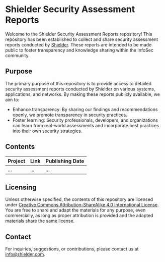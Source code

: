 # Shielder Security Assessment Reports

Welcome to the Shielder Security Assessment Reports repository! This repository has been established to collect and share security assessment reports conducted by [Shielder](https://www.shielder.com). These reports are intended to be made public to foster transparency and knowledge sharing within the InfoSec community.

## Purpose
The primary purpose of this repository is to provide access to detailed security assessment reports conducted by Shielder on various systems, applications, and networks. By making these reports publicly available, we aim to:

- Enhance transparency: By sharing our findings and recommendations openly, we promote transparency in security practices.
- Foster learning: Security professionals, developers, and organizations can learn from real-world assessments and incorporate best practices into their own security strategies.

## Contents

| Project | Link | Publishing Date |
| ------- | ---- | --------------- |
| ... | ... | ... |

## Licensing
Unless otherwise specified, the contents of this repository are licensed under [Creative Commons Attribution-ShareAlike 4.0 International License](LICENSE). You are free to share and adapt the materials for any purpose, even commercially, as long as proper attribution is provided and the adapted materials share the same license.

## Contact
For inquiries, suggestions, or contributions, please contact us at [info@shielder.com](mailto:info+public-reports@shielder.com).
